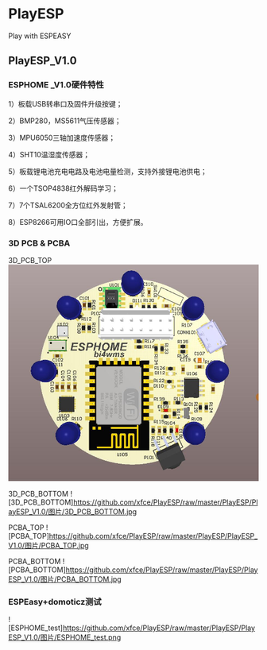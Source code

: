 # PlayESP
Play with ESPEASY

## PlayESP_V1.0
### ESPHOME _V1.0硬件特性

1）板载USB转串口及固件升级按键；

2）BMP280，MS5611气压传感器；

3）MPU6050三轴加速度传感器；

4）SHT10温湿度传感器；

5）板载锂电池充电电路及电池电量检测，支持外接锂电池供电；

6）一个TSOP4838红外解码学习；

7）7个TSAL6200全方位红外发射管；

8）ESP8266可用IO口全部引出，方便扩展。

### 3D PCB & PCBA
3D_PCB_TOP
![image](https://github.com/xfce/PlayESP/raw/master/PlayESP_V1.0/img/3D_PCB_TOP.jpg)

3D_PCB_BOTTOM
![3D_PCB_BOTTOM]https://github.com/xfce/PlayESP/raw/master/PlayESP/PlayESP_V1.0/图片/3D_PCB_BOTTOM.jpg 

PCBA_TOP
![PCBA_TOP]https://github.com/xfce/PlayESP/raw/master/PlayESP/PlayESP_V1.0/图片/PCBA_TOP.jpg

PCBA_BOTTOM
![PCBA_BOTTOM]https://github.com/xfce/PlayESP/raw/master/PlayESP/PlayESP_V1.0/图片/PCBA_BOTTOM.jpg

### ESPEasy+domoticz测试

![ESPHOME_test]https://github.com/xfce/PlayESP/raw/master/PlayESP/PlayESP_V1.0/图片/ESPHOME_test.png



